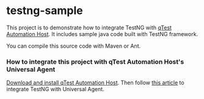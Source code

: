 # testng-sample
This project is to demonstrate how to integrate TestNG with [qTest Automation Host](https://support.qasymphony.com/hc/en-us/sections/115001595246-qTest-Automation-Host-2-0-User-Guide). It includes sample java code built with TestNG framework. 

You can compile this source code with Maven or Ant.

### How to integrate this project with qTest Automation Host's Universal Agent
[Download and install qTest Automation Host](https://documentation.tricentis.com/qtest/od/en/content/qtest_launch/qtest_ahub_2_user_guides/download_qtest_automation_host2.htm). Then follow [this article](https://documentation.tricentis.com/qtest/od/en/content/qtest_launch/universal_agent_user_guides/integrate_testng_with_universal_agent.htm) to integrate TestNG with Universal Agent.
